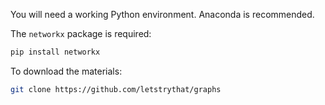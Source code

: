 
You will need a working Python environment. Anaconda is recommended.

The `networkx` package is required:
```sh
pip install networkx
```

To download the materials:
```sh
git clone https://github.com/letstrythat/graphs
```
